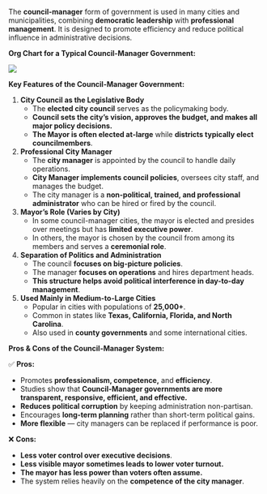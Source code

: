 The **council-manager** form of government is used in many cities and municipalities, combining **democratic leadership** with **professional management**. It is designed to promote efficiency and reduce political influence in administrative decisions.

**Org Chart for a Typical Council-Manager Government:**

**![](data:image/jpeg;base64...)**

**Key Features of the Council-Manager Government:**

1. **City Council as the Legislative Body**
   * The **elected city council** serves as the policymaking body.
   * **Council sets the city’s vision, approves the budget, and makes all major policy decisions.**
   * **The Mayor is often elected at-large** while **districts typically elect councilmembers**.
2. **Professional City Manager**
   * The **city manager** is appointed by the council to handle daily operations.
   * **City Manager implements council policies**, oversees city staff, and manages the budget.
   * The city manager is a **non-political, trained, and professional administrator** who can be hired or fired by the council.
3. **Mayor’s Role (Varies by City)**
   * In some council-manager cities, the mayor is elected and presides over meetings but has **limited executive power**.
   * In others, the mayor is chosen by the council from among its members and serves a **ceremonial role**.
4. **Separation of Politics and Administration**
   * The council **focuses on big-picture policies**.
   * The manager **focuses on operations** and hires department heads.
   * **This structure helps avoid political interference in day-to-day management**.
5. **Used Mainly in Medium-to-Large Cities**
   * Popular in cities with populations of **25,000+**.
   * Common in states like **Texas, California, Florida, and North Carolina**.
   * Also used in **county governments** and some international cities.

**Pros & Cons of the Council-Manager System:**

✅ **Pros:**

* Promotes **professionalism, competence,** and **efficiency**.
* Studies show that **Council-Manager governments are more transparent, responsive, efficient, and effective.**
* **Reduces political corruption** by keeping administration non-partisan.
* Encourages **long-term planning** rather than short-term political gains.
* **More flexible** — city managers can be replaced if performance is poor.

❌ **Cons:**

* **Less voter control over executive decisions**.
* **Less visible mayor sometimes leads to lower voter turnout.**
* **The mayor has less power than voters often assume.**
* The system relies heavily on the **competence of the city manager**.
